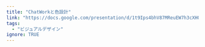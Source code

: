 ```yaml
---
title: "ChatWorkと色設計"
link: "https://docs.google.com/presentation/d/1t9Ips4bhV87MReuEW7h3cXHQJIGzi_8XXmWoliksw3s/edit?usp=sharing"
tags:
  - "ビジュアルデザイン"
ignore: TRUE
---
```

